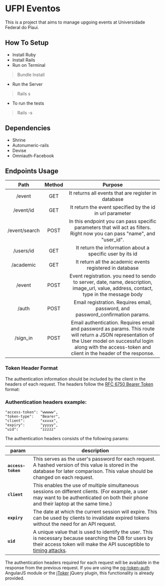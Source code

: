 # UFPI Eventos

This is a project that aims to manage upgoing events at Universidade Federal do Píaui.

## How To Setup

* Install Ruby
* Install Rails
* Run on Terminal
> Bundle Install
* Run the Server
> Rails s
* To run the tests
> Rails -s

## Dependencies
* Shrine
* Autonumeric-rails
* Devise
* Omniauth-Facebook

## Endpoints Usage
|      Path     | Method |                                                                                                        Purpose                                                                                                        |
|:-------------:|:------:|:---------------------------------------------------------------------------------------------------------------------------------------------------------------------------------------------------------------------:|
|     /event    |   GET  |                                                                                  It returns all events that are register in database                                                                                  |
|   /event/id   |   GET  |                                                                                It return the event specified by the id in url parameter                                                                               |
| /event/search |   POST  |                                               In this endpoint you can pass specific parameters that will act as filters. Right now you can pass "name", and "user_id".                                               |
|   /users/id   |   GET  |                                                                               It return the information about a specific user by its id                                                                               |
|   /academic   |   GET  |                                                                                It return all the academic events registered in database                                                                               |
|     /event    | POST   |                                        Event registration. you need to sendo to server, date, name, description, image_url, value, address, contact, type in  the message body                                        |
|     /auth     | POST   |                                                                    Email registration. Requires email, password, and password_confirmation params.                                                                    |
|    /sign_in   | POST   | Email authentication. Requires email and password as params. This route will return a JSON representation of the User model on successful login along with the access-token and client in the header of the response. |

### Token Header Format

The authentication information should be included by the client in the headers of each request. The headers follow the [RFC 6750 Bearer Token](http://tools.ietf.org/html/rfc6750) format:

### Authentication headers example:
~~~
"access-token": "wwwww",
"token-type":   "Bearer",
"client":       "xxxxx",
"expiry":       "yyyyy",
"uid":          "zzzzz"
~~~

The authentication headers consists of the following params:

| param | description |
|---|---|
| **`access-token`** | This serves as the user's password for each request. A hashed version of this value is stored in the database for later comparison. This value should be changed on each request. |
| **`client`** | This enables the use of multiple simultaneous sessions on different clients. (For example, a user may want to be authenticated on both their phone and their laptop at the same time.) |
| **`expiry`** | The date at which the current session will expire. This can be used by clients to invalidate expired tokens without the need for an API request. |
| **`uid`** | A unique value that is used to identify the user. This is necessary because searching the DB for users by their access token will make the API susceptible to [timing attacks](http://codahale.com/a-lesson-in-timing-attacks/). |

The authentication headers required for each request will be available in the response from the previous request. If you are using the [ng-token-auth](https://github.com/lynndylanhurley/ng-token-auth) AngularJS module or the [jToker](https://github.com/lynndylanhurley/j-toker) jQuery plugin, this functionality is already provided.

